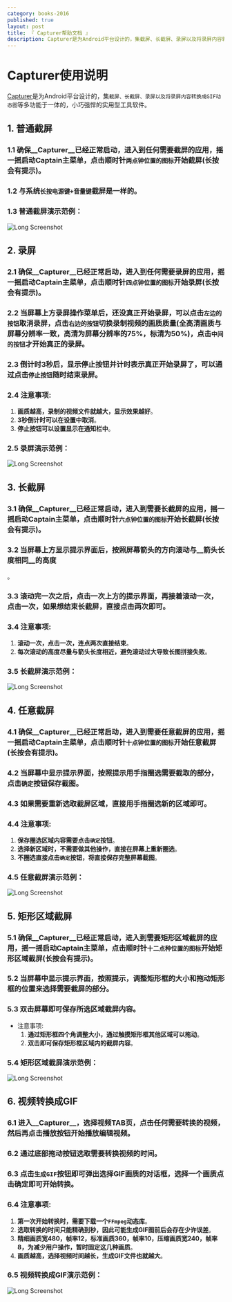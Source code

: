 ```yaml
---
category: books-2016
published: true
layout: post
title: 『 Capturer帮助文档 』
description: Capturer是为Android平台设计的，集截屏、长截屏、录屏以及将录屏内容转换成GIF动态图等多功能于一体的，小巧强悍的实用型工具软件。
---
```


# Capturer使用说明

[Capturer](http://fir.im/capturer)是为Android平台设计的，集`截屏、长截屏、录屏以及将录屏内容转换成GIF动态图`等多功能于一体的，小巧强悍的实用型工具软件。


## 1. 普通截屏

### 1.1 确保__Capturer__已经正常启动，进入到任何需要截屏的应用，摇一摇启动Captain主菜单，点击顺时针`两点钟位置的图标`开始截屏(长按会有提示)。

### 1.2 与系统`长按电源键+音量键`截屏是一样的。

### 1.3 普通截屏演示范例：

![Long Screenshot](https://raw.githubusercontent.com/way1989/Captain/master/help/normal_screenshot.gif)



## 2. 录屏

### 2.1 确保__Capturer__已经正常启动，进入到任何需要录屏的应用，摇一摇启动Captain主菜单，点击顺时针`四点钟位置的图标`开始录屏(长按会有提示)。

### 2.2 当屏幕上方录屏操作菜单后，还没真正开始录屏，可以点击`左边的按钮`取消录屏，点击`右边的按钮`切换录制视频的画质质量(全高清画质与屏幕分辨率一致，高清为屏幕分辨率的75%，标清为50%)，点击`中间的按钮`才开始真正的录屏。

### 2.3 倒计时3秒后，显示停止按钮并计时表示真正开始录屏了，可以通过点击`停止按钮`随时结束录屏。

### 2.4 注意事项:
  1. __画质越高，录制的视频文件就越大，显示效果越好__。
  2. __3秒倒计时可以在设置中取消__。
  3. __停止按钮可以设置显示在通知栏中__。

### 2.5 录屏演示范例：

![Long Screenshot](https://raw.githubusercontent.com/way1989/Captain/master/help/screen_record.gif)


## 3. 长截屏

### 3.1 确保__Capturer__已经正常启动，进入到需要长截屏的应用，摇一摇启动Captain主菜单，点击顺时针`六点钟位置的图标`开始长截屏(长按会有提示)。

### 3.2 当屏幕上方显示提示界面后，按照屏幕箭头的方向滚动与__箭头长度相同__的高度
。
### 3.3 滚动完一次之后，点击一次上方的提示界面，再接着滚动一次，点击一次，如果想结束长截屏，直接点击两次即可。

### 3.4 注意事项:
  1. __滚动一次，点击一次，连点两次直接结束__。
  2. __每次滚动的高度尽量与箭头长度相近，避免滚动过大导致长图拼接失败__。

### 3.5 长截屏演示范例：

![Long Screenshot](https://raw.githubusercontent.com/way1989/Captain/master/help/long_screenshot.gif)


## 4. 任意截屏

### 4.1 确保__Capturer__已经正常启动，进入到需要任意截屏的应用，摇一摇启动Captain主菜单，点击顺时针`十点钟位置的图标`开始任意截屏(长按会有提示)。

### 4.2 当屏幕中显示提示界面，按照提示用手指圈选需要截取的部分，点击`确定`按钮保存截图。

### 4.3 如果需要重新选取截屏区域，直接用手指圈选新的区域即可。

### 4.4 注意事项:
  1. __保存圈选区域内容需要点击`确定`按钮__。
  2. __选择新区域时，不需要做其他操作，直接在屏幕上重新圈选__。
  3. __不圈选直接点击`确定`按钮，将直接保存完整屏幕截图__。


### 4.5 任意截屏演示范例：

![Long Screenshot](https://raw.githubusercontent.com/way1989/Captain/master/help/free_screenshot.gif)


## 5. 矩形区域截屏

### 5.1 确保__Capturer__已经正常启动，进入到需要矩形区域截屏的应用，摇一摇启动Captain主菜单，点击顺时针`十二点种位置的图标`开始矩形区域截屏(长按会有提示)。

### 5.2 当屏幕中显示提示界面，按照提示，调整矩形框的大小和拖动矩形框的位置来选择需要截屏的部分。

### 5.3 双击屏幕即可保存所选区域截屏内容。

* 注意事项:
  1. __通过矩形框四个角调整大小，通过触摸矩形框其他区域可以拖动__。
  2. __双击即可保存矩形框区域内的截屏内容__。


### 5.4 矩形区域截屏演示范例：

![Long Screenshot](https://raw.githubusercontent.com/way1989/Captain/master/help/rect_screenshot.gif)


## 6. 视频转换成GIF

### 6.1 进入__Capturer__，选择视频TAB页，点击任何需要转换的视频，然后再点击播放按钮开始播放编辑视频。

### 6.2 通过底部拖动按钮选取需要转换视频的时间。

### 6.3 点击`生成GIF`按钮即可弹出选择GIF画质的对话框，选择一个画质点击确定即可开始转换。

### 6.4 注意事项:
  1. __第一次开始转换时，需要下载一个`FFmpeg`动态库__。
  2. __选取转换的时间只能精确到秒，因此可能生成GIF图前后会存在少许误差__。
  3. __精细画质宽480，帧率12，标准画质360，帧率10，压缩画质宽240，帧率8，为减少用户操作，暂时固定这几种画质__。
  4. __画质越高，选择视频时间越长，生成GIF文件也就越大__。

### 6.5 视频转换成GIF演示范例：

![Long Screenshot](https://raw.githubusercontent.com/way1989/Captain/master/help/video_to_gif.gif)
